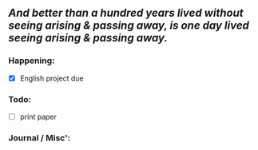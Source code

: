 *And better than a hundred years lived without seeing arising & passing away, is one day lived seeing arising & passing away.*
---
### Happening:
- [x] English project due

### Todo:
- [ ] print paper

### Journal / Misc':
